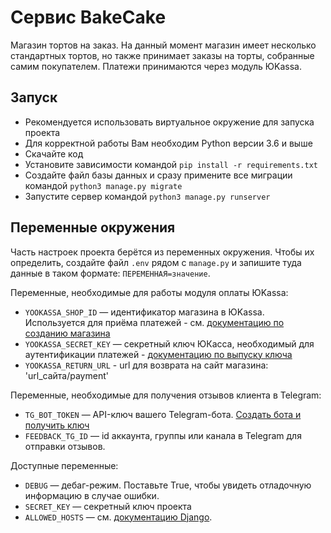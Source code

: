 # Сервис BakeCake

Магазин тортов на заказ. На данный момент магазин имеет несколько стандартных тортов, но также принимает заказы на торты, собранные самим покупателем. Платежи принимаются через модуль ЮKassa.

## Запуск

- Рекомендуется использовать виртуальное окружение для запуска проекта
- Для корректной работы Вам необходим Python версии 3.6 и выше
- Скачайте код
- Установите зависимости командой `pip install -r requirements.txt`
- Создайте файл базы данных и сразу примените все миграции командой `python3 manage.py migrate`
- Запустите сервер командой `python3 manage.py runserver`

## Переменные окружения

Часть настроек проекта берётся из переменных окружения. Чтобы их определить, 
создайте файл `.env` рядом с `manage.py` и запишите туда данные в таком 
формате: `ПЕРЕМЕННАЯ=значение`.

Переменные, необходимые для работы модуля оплаты ЮKassa:
- `YOOKASSA_SHOP_ID` — идентификатор магазина в ЮKassa. Используется для приёма платежей - см. [документацию по созданию магазина](https://yookassa.ru/docs/support/payments/onboarding)
- `YOOKASSA_SECRET_KEY` — секретный ключ ЮКасса, необходимый для аутентификации платежей - [документацию по выпуску ключа](https://yookassa.ru/docs/support/merchant/payouts/secret-key/)  
- `YOOKASSA_RETURN_URL` - url для возврата на сайт магазина: 'url_сайта/payment'  

Переменные, необходимые для получения отзывов клиента в Telegram:
- `TG_BOT_TOKEN` — API-ключ вашего Telegram-бота. [Создать бота и получить ключ](https://t.me/BotFather)
- `FEEDBACK_TG_ID` — id аккаунта, группы или канала в Telegram для отправки отзывов.  

Доступные переменные:
- `DEBUG` — дебаг-режим. Поставьте True, чтобы увидеть отладочную информацию в случае ошибки.
- `SECRET_KEY` — секретный ключ проекта
- `ALLOWED_HOSTS` — см. [документацию Django](https://docs.djangoproject.com/en/3.1/ref/settings/#allowed-hosts).
